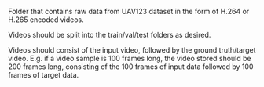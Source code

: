 Folder that contains raw data from UAV123 dataset in the form of H.264 or H.265 encoded videos.

Videos should be split into the train/val/test folders as desired.

Videos should consist of the input video, followed by the ground truth/target video.
E.g. if a video sample is 100 frames long, the video stored should be 200 frames long, consisting of the 100 frames of input data followed by 100 frames of target data.